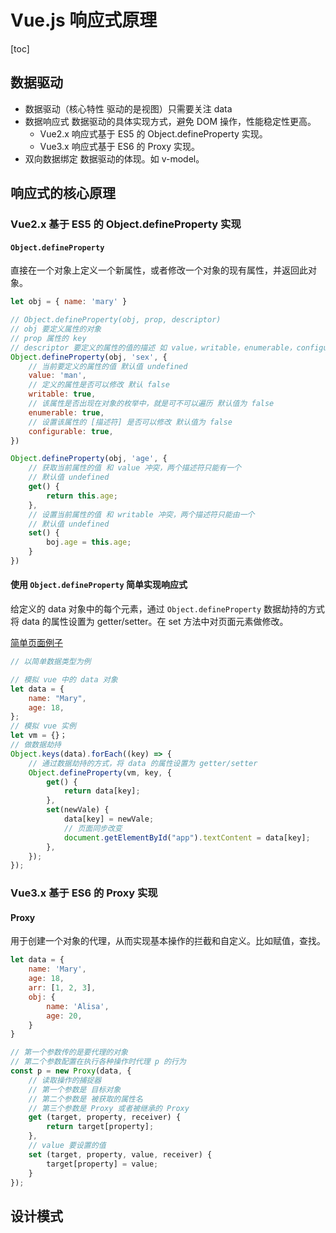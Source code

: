 # Vue.js 响应式原理

[toc]

## 数据驱动

- 数据驱动（核心特性 驱动的是视图）只需要关注 data
- 数据响应式 数据驱动的具体实现方式，避免 DOM 操作，性能稳定性更高。
  - Vue2.x 响应式基于 ES5 的 Object.defineProperty 实现。
  - Vue3.x 响应式基于 ES6 的 Proxy 实现。
- 双向数据绑定 数据驱动的体现。如 v-model。

## 响应式的核心原理

### Vue2.x 基于 ES5 的 Object.defineProperty 实现

#### `Object.defineProperty`

直接在一个对象上定义一个新属性，或者修改一个对象的现有属性，并返回此对象。

```JavaScript
let obj = { name: 'mary' }

// Object.defineProperty(obj, prop, descriptor)
// obj 要定义属性的对象
// prop 属性的 key
// descriptor 要定义的属性的值的描述 如 value，writable，enumerable，configurable，get，set
Object.defineProperty(obj, 'sex', {
    // 当前要定义的属性的值 默认值 undefined
    value: 'man',
    // 定义的属性是否可以修改 默认 false
    writable: true,
    // 该属性是否出现在对象的枚举中，就是可不可以遍历 默认值为 false
    enumerable: true,
    // 设置该属性的 [描述符] 是否可以修改 默认值为 false
    configurable: true,
})

Object.defineProperty(obj, 'age', {
    // 获取当前属性的值 和 value 冲突，两个描述符只能有一个
    // 默认值 undefined
    get() {
        return this.age;
    },
    // 设置当前属性的值 和 writable 冲突，两个描述符只能由一个
    // 默认值 undefined
    set() {
        boj.age = this.age;
    }
})

```

#### 使用 `Object.defineProperty` 简单实现响应式

给定义的 data 对象中的每个元素，通过 `Object.defineProperty` 数据劫持的方式 将 data 的属性设置为 getter/setter。在 set 方法中对页面元素做修改。

[简单页面例子](https://github.com/leleqin/css-html-js-demo/blob/master/notes/vue2.0/principle/index.html)

```JavaScript
// 以简单数据类型为例

// 模拟 vue 中的 data 对象
let data = {
    name: "Mary",
    age: 18,
};
// 模拟 vue 实例
let vm = {}；
// 做数据劫持
Object.keys(data).forEach((key) => {
    // 通过数据劫持的方式，将 data 的属性设置为 getter/setter
    Object.defineProperty(vm, key, {
        get() {
            return data[key];
        },
        set(newVale) {
            data[key] = newVale;
            // 页面同步改变
            document.getElementById("app").textContent = data[key];
        },
    });
});
```

### Vue3.x 基于 ES6 的 Proxy 实现

#### Proxy

用于创建一个对象的代理，从而实现基本操作的拦截和自定义。比如赋值，查找。

```JavaScript
let data = {
    name: 'Mary',
    age: 18,
    arr: [1, 2, 3],
    obj: {
        name: 'Alisa',
        age: 20,
    }
}

// 第一个参数传的是要代理的对象
// 第二个参数配置在执行各种操作时代理 p 的行为
const p = new Proxy(data, {
    // 读取操作的捕捉器
    // 第一个参数是 目标对象
    // 第二个参数是 被获取的属性名
    // 第三个参数是 Proxy 或者被继承的 Proxy
    get (target, property, receiver) {
        return target[property];
    },
    // value 要设置的值
    set (target, property, value, receiver) {
        target[property] = value;
    }
});
```

## 设计模式
